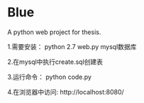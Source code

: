 Blue
====

A python web project for thesis.

1.需要安装：
	python 2.7
	web.py
	mysql数据库

2.在mysql中执行create.sql创建表

3.运行命令：
	python code.py

4.在浏览器中访问:
	http://localhost:8080/

